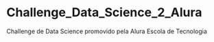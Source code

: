 # Challenge_Data_Science_2_Alura
Challenge de Data Science promovido pela Alura Escola de Tecnologia
